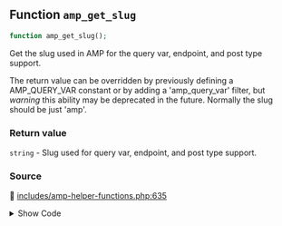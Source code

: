 ## Function `amp_get_slug`

```php
function amp_get_slug();
```

Get the slug used in AMP for the query var, endpoint, and post type support.

The return value can be overridden by previously defining a AMP_QUERY_VAR constant or by adding a &#039;amp_query_var&#039; filter, but *warning* this ability may be deprecated in the future. Normally the slug should be just &#039;amp&#039;.

### Return value

`string` - Slug used for query var, endpoint, and post type support.

### Source

:link: [includes/amp-helper-functions.php:635](/includes/amp-helper-functions.php#L635-L646)

<details>
<summary>Show Code</summary>

```php
function amp_get_slug() {
	/**
	 * Filter the AMP query variable.
	 *
	 * Warning: This filter may become deprecated.
	 *
	 * @since 0.3.2
	 *
	 * @param string $query_var The AMP query variable.
	 */
	return apply_filters( 'amp_query_var', defined( 'AMP_QUERY_VAR' ) ? AMP_QUERY_VAR : QueryVar::AMP );
}
```

</details>

